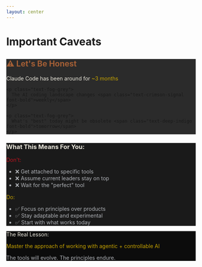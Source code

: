 ```yaml
---
layout: center
---
```


# Important Caveats

<v-clicks>

<div class="bg-ash-graphite rounded-lg p-8 mb-6 border-l-4 border-iron-ochre">
  <h2 class="text-2xl font-bold text-iron-ochre mb-4">⚠️ Let's Be Honest</h2>
  
  <div class="space-y-4 text-lg">
    <p class="text-bone-white">
      Claude Code has been around for <span class="text-signal-gold font-bold">~3 months</span>
    </p>
    
    <p class="text-fog-grey">
      The AI coding landscape changes <span class="text-crimson-signal font-bold">weekly</span>
    </p>
    
    <p class="text-fog-grey">
      What's "best" today might be obsolete <span class="text-deep-indigo font-bold">tomorrow</span>
    </p>
  </div>
</div>

<div class="bg-charcoal-tint rounded-lg p-6 mb-6">
  <h3 class="text-xl font-bold text-bone-white mb-3">What This Means For You:</h3>
  <div class="grid grid-cols-2 gap-6">
    <div>
      <p class="text-md font-semibold text-crimson-signal mb-2">Don't:</p>
      <ul class="text-sm text-fog-grey space-y-1">
        <li>❌ Get attached to specific tools</li>
        <li>❌ Assume current leaders stay on top</li>
        <li>❌ Wait for the "perfect" tool</li>
      </ul>
    </div>
    <div>
      <p class="text-md font-semibold text-signal-gold mb-2">Do:</p>
      <ul class="text-sm text-fog-grey space-y-1">
        <li>✅ Focus on principles over products</li>
        <li>✅ Stay adaptable and experimental</li>
        <li>✅ Start with what works today</li>
      </ul>
    </div>
  </div>
</div>

<div class="text-center p-6 bg-obsidian-black rounded-lg">
  <p class="text-xl text-bone-white font-semibold mb-2">The Real Lesson:</p>
  <p class="text-lg text-signal-gold">
    Master the approach of working with agentic + controllable AI
  </p>
  <p class="text-md text-fog-grey mt-2">
    The tools will evolve. The principles endure.
  </p>
</div>

</v-clicks>

<!--
I need to be straight with you. Claude Code is new. Really new. In the fast-moving world of AI, three months is both forever and nothing.

By the time you watch this, there might be something better. That's not a bug - it's a feature of progress.

But here's what won't change: the need for tools that respect your expertise while amplifying your capabilities. Tools that are both powerful and transparent.

Focus on the principles. The tools are just the current implementation.
-->

<style>
  .text-crimson-signal { color: #C1121F; }
  .text-signal-gold { color: #C6A300; }
  .text-slate-steel { color: #4C5A61; }
  .text-fog-grey { color: #B0B3B8; }
  .text-bone-white { color: #EAE7DC; }
  .text-deep-indigo { color: #3F3CBB; }
  .text-iron-ochre { color: #A35E35; }
  .bg-ash-graphite { background-color: #2B2B2B; }
  .bg-charcoal-tint { background-color: #1A1A1A; }
  .bg-obsidian-black { background-color: #0C0C0C; }
  .border-iron-ochre { border-color: #A35E35; }
</style>